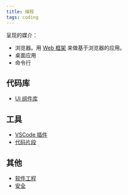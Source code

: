```yaml
---
title: 编程
tags: coding
---
```

呈现的媒介：
* 浏览器。用 [Web 框架](./web/framework/full-stack/readme.md) 来做基于浏览器的应用。
* 桌面应用
* 命令行

## 代码库
* [UI 组件库](./web/libs/ui/readme.md)

## 工具
* [VSCode 插件](./ide/vscode/plugins/readme.md)
* [代码片段](./web/snippents/readme.md)

## 其他
* [软件工程](./soft-engineering/readme.md)
* [安全](./web/security/readme.md)
